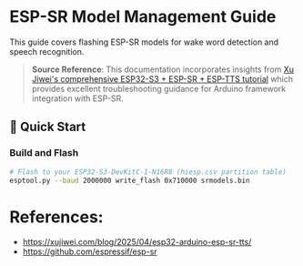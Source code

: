 # ESP-SR Model Management Guide

This guide covers flashing ESP-SR models for wake word detection and speech recognition.

> **Source Reference**: This documentation incorporates insights from [Xu Jiwei's comprehensive ESP32-S3 + ESP-SR + ESP-TTS tutorial](https://xujiwei.com/blog/2025/04/esp32-arduino-esp-sr-tts/) which provides excellent troubleshooting guidance for Arduino framework integration with ESP-SR.

## 🚀 Quick Start

### Build and Flash
```bash
# Flash to your ESP32-S3-DevKitC-1-N16R8 (hiesp.csv partition table)
esptool.py --baud 2000000 write_flash 0x710000 srmodels.bin
```

# References:
- https://xujiwei.com/blog/2025/04/esp32-arduino-esp-sr-tts/
- https://github.com/espressif/esp-sr